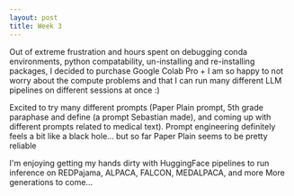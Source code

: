 ```yaml
---
layout: post
title: Week 3
---
```

Out of extreme frustration and hours spent on debugging conda environments, python compatability, un-installing and re-installing packages, I decided to purchase Google Colab Pro + 
I am so happy to not worry about the compute problems and that I can run many different LLM pipelines on different sessions at once :)

Excited to try many different prompts (Paper Plain prompt, 5th grade paraphase and define (a prompt Sebastian made), and coming up with different prompts related to medical text). Prompt engineering definitely feels a bit like a black hole... but so far Paper Plain seems to be pretty reliable

I'm enjoying getting my hands dirty with HuggingFace pipelines to run inference on REDPajama, ALPACA, FALCON, MEDALPACA, and more
More generations to come...
